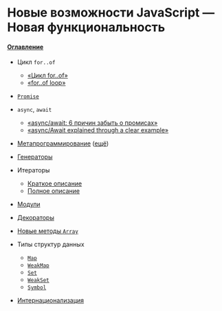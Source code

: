 # Новые возможности JavaScript — Новая функциональность

#### [Оглавление](../README.md)

- Цикл `for..of`
  - [&laquo;Цикл for..of&raquo;](http://jsraccoon.ru/es6-for-of-loop)
  - [&laquo;for..of loop&raquo;](http://putaindecode.io/en/articles/js/es2015/for-of/)
- [`Promise`](./promise/README.md)
- `async`, `await`
  - [&laquo;async/await: 6 причин забыть о промисах&raquo;](https://habrahabr.ru/company/ruvds/blog/326074/)
  - [&laquo;async/Await explained through a clear example&raquo;](https://codeburst.io/javascript-es-2017-learn-async-await-by-example-48acc58bad65)
- [Метапрограммирование](https://developer.mozilla.org/ru/docs/Web/JavaScript/Guide/Meta_programming) ([ещё](https://habrahabr.ru/post/227753/))
- [Генераторы](./generators/README.md)
- Итераторы
  - [Краткое описание](./iterators/README.md)
  - [Полное описание](https://developer.mozilla.org/ru/docs/Web/JavaScript/Guide/Iterators_and_generators)

- [Модули](./module/README.md)
- [Декораторы](./decorators/README.md)
- [Новые методы `Array`](./array-methods/README.md)
- Типы структур данных
  - [`Map`](https://developer.mozilla.org/ru/docs/Web/JavaScript/Reference/Global_Objects/Map)
  - [`WeakMap`](https://developer.mozilla.org/ru/docs/Web/JavaScript/Reference/Global_Objects/WeakMap)
  - [`Set`](https://developer.mozilla.org/ru/docs/Web/JavaScript/Reference/Global_Objects/Set)
  - [`WeakSet`](https://developer.mozilla.org/ru/docs/Web/JavaScript/Reference/Global_Objects/WeakSet)
  - [`Symbol`](https://developer.mozilla.org/ru/docs/Web/JavaScript/Reference/Global_Objects/Symbol)
- [Интернационализация](./internationalization/README.md)
